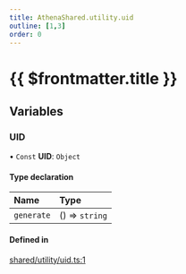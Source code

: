 ```yaml
---
title: AthenaShared.utility.uid
outline: [1,3]
order: 0
---
```


# {{ $frontmatter.title }}


## Variables

### UID

• `Const` **UID**: `Object`

#### Type declaration

| Name | Type |
| :------ | :------ |
| `generate` | () => `string` |

#### Defined in

[shared/utility/uid.ts:1](https://github.com/Stuyk/altv-athena/blob/16e0acc/src/core/shared/utility/uid.ts#L1)
